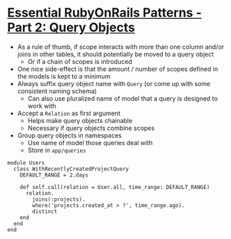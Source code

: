 # [Essential RubyOnRails Patterns - Part 2: Query Objects](https://medium.com/selleo/essential-rubyonrails-patterns-part-2-query-objects-4b253f4f4539)

* As a rule of thumb, if scope interacts with more than one column and/or joins in other tables, it should potentially be moved to a query object
  * Or if a chain of scopes is introduced
* One nice side-effect is that the amount / number of scopes defined in the models is kept to a minimum
* Always suffix query object name with `Query` (or come up with some consistent naming schema)
  * Can also use pluralized name of model that a query is designed to work with
* Accept a `Relation` as first argument
  * Helps make query objects chainable
  * Necessary if query objects combine scopes
* Group query objects in namespaces
  * Use name of model those queries deal with
  * Store in `app/queries`

```rails
module Users
  class WithRecentlyCreatedProjectQuery
    DEFAULT_RANGE = 2.days

    def self.call(relation = User.all, time_range: DEFAULT_RANGE)
      relation.
        joins(:projects).
        where('projects.created_at > ?', time_range.ago).
        distinct
    end
  end
end
```

